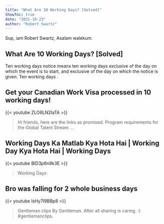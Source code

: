 ```yaml
---
title: "What Are 10 Working Days? [Solved]"
ShowToc: true 
date: "2021-10-23"
author: "Robert Swartz" 
---
```


Sup, iam Robert Swartz, Asalam walekum.
## What Are 10 Working Days? [Solved]
Ten working days notice means ten working days exclusive of the day on which the event is to start, and exclusive of the day on which the notice is given. Ten working days .

## Get your Canadian Work Visa processed in 10 working days!
{{< youtube ZLO6LN2laTA >}}
>Hi friends, here are the links as promised. Program requirements for the Global Talent Stream ...

## Working Days Ka Matlab Kya Hota Hai | Working Day Kya Hota Hai | Working Days
{{< youtube BID3p6n9k3E >}}
>Working Days

## Bro was falling for 2 whole business days
{{< youtube IsHy7I9BBp8 >}}
>Gentleman clips By Gentleman. After all sharing is caring. :) #gentlemanclips.

